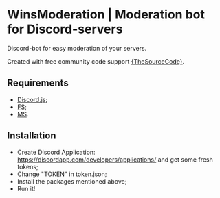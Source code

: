 # WinsModeration | Moderation bot for Discord-servers

Discord-bot for easy moderation of your servers.

Created with free community code support [{TheSourceCode}](https://www.youtube.com/channel/UCNXt2MrZaqfIBknamqwzeXA).

## Requirements
* [Discord.js](https://discord.js.org/#/);
* [FS](https://nodejs.org/api/fs.html);
* [MS](https://www.npmjs.com/package/ms).

## Installation
* Create Discord Application: https://discordapp.com/developers/applications/ and get some fresh tokens;
* Change "TOKEN" in token.json;
* Install the packages mentioned above;
* Run it!
